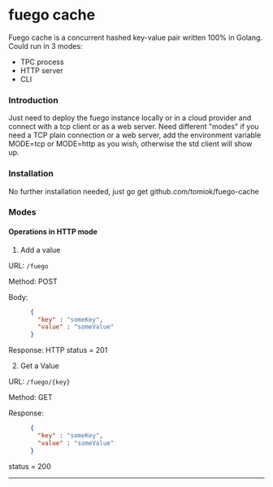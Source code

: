 # fuego cache
Fuego cache is a concurrent hashed key-value pair written 100% in Golang. Could run in 3 modes:
 - TPC process
 - HTTP server
 - CLI

### Introduction
Just need to deploy the fuego instance locally or in a cloud provider and connect with a tcp client or as a web server.
Need different "modes" if you need a TCP plain connection or a web server, add the environment variable MODE=tcp or
MODE=http as you wish, otherwise the std client will show up.

### Installation
No further installation needed, just go get github.com/tomiok/fuego-cache

### Modes
#### Operations in HTTP mode

1. Add a value

  URL: ```/fuego```
  
  Method: POST
  
  Body: 
  ```json
        {
          "key" : "someKey",
          "value" : "someValue"
        }
```
        
  Response: HTTP status = 201

2. Get a Value

  URL: ```/fuego/{key}```
  
  Method: GET
  
  Response:
  ```json
        {
          "key" : "someKey",
          "value" : "someValue"
        }
```
        
  status = 200
  
------------------------------------------------------------
